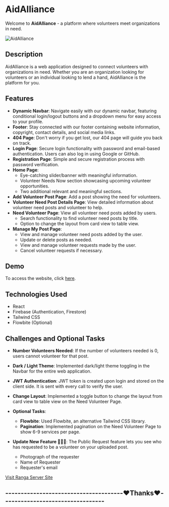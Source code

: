 # AidAlliance

Welcome to **AidAlliance** - a platform where volunteers meet organizations in need.

![AidAlliance](https://i.ibb.co/PmpGsm2/360-F-272398712-z28-EMWLb-M9-Y8zojg51t-LZo4-D8-Ju3-R7-EG-1.jpg)


## Description

AidAlliance is a web application designed to connect volunteers with organizations in need. Whether you are an organization looking for volunteers or an individual looking to lend a hand, AidAlliance is the platform for you.

## Features

- **Dynamic Navbar**: Navigate easily with our dynamic navbar, featuring conditional login/logout buttons and a dropdown menu for easy access to your profile.
- **Footer**: Stay connected with our footer containing website information, copyright, contact details, and social media links.
- **404 Page**: Don't worry if you get lost, our 404 page will guide you back on track.
- **Login Page**: Secure login functionality with password and email-based authentication. Users can also log in using Google or GitHub.
- **Registration Page**: Simple and secure registration process with password verification.
- **Home Page**:
  - Eye-catching slider/banner with meaningful information.
  - Volunteer Needs Now section showcasing upcoming volunteer opportunities.
  - Two additional relevant and meaningful sections.
- **Add Volunteer Post Page**: Add a post showing the need for volunteers. 
- **Volunteer Need Post Details Page**: View detailed information about volunteer need posts and volunteer to help.
- **Need Volunteer Page**: View all volunteer need posts added by users.
  - Search functionality to find volunteer need posts by title.
  - Option to change the layout from card view to table view.
- **Manage My Post Page**: 
  - View and manage volunteer need posts added by the user.
  - Update or delete posts as needed.
  - View and manage volunteer requests made by the user.
  - Cancel volunteer requests if necessary.

## Demo

To access the website, click [here](https://volunteer-e5e10.web.app/).

## Technologies Used

- React
- Firebase (Authentication, Firestore)
- Tailwind CSS
- Flowbite (Optional)

## Challenges and Optional Tasks

- **Number Volunteers Needed**: If the number of volunteers needed is 0, users cannot volunteer for that post.
- **Dark / Light Theme**: Implemented dark/light theme toggling in the Navbar for the entire web application.
- **JWT Authentication**: JWT token is created upon login and stored on the client side. It is sent with every call to verify the user.
- **Change Layout**: Implemented a toggle button to change the layout from card view to table view on the Need Volunteer Page.
- **Optional Tasks**:
  - **Flowbite**: Used Flowbite, an alternative Tailwind CSS library.
  - **Pagination**: Implemented pagination on the Need Volunteer Page to show 6-9 services per page.

- **Update New Feature 🎉🎉🎉**: The Public Request feature lets you see who has requested to be a volunteer on your uploaded post. 

  - Photograph of the requester
  - Name of Requester
  - Requester's email

[Visit Ranga Server Site ](https://github.com/Zioun/Assignment-11-Server)


## --------------------------------------❤️Thanks❤️---------------------------------
